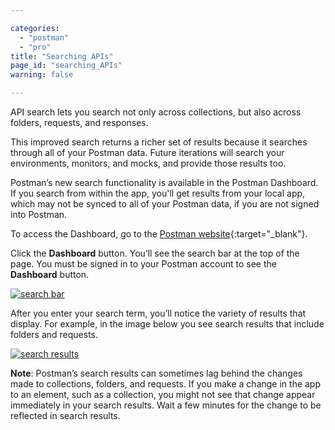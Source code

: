 ```yaml
---

categories:
  - "postman"
  - "pro"
title: "Searching APIs"
page_id: "searching_APIs"
warning: false

---
```


API search lets you search not only across collections, but also across folders, requests, and responses. 

This improved search returns a richer set of results because it searches through all of your Postman data. Future iterations will search your environments, monitors, and mocks, and provide those results too.

Postman’s new search functionality is available in the Postman Dashboard. If you search from within the app, you'll get results from your local app, which may not be synced to all of your Postman data, if you are not signed into Postman.  

To access the Dashboard, go to the [Postman website](https://www.getpostman.com){:target="_blank"}.

Click the **Dashboard** button. You’ll see the search bar at the top of the page. You must be signed in to your Postman account to see the **Dashboard** button.

[![search bar](https://s3.amazonaws.com/postman-static-getpostman-com/postman-docs/API-search-bar.png)](https://s3.amazonaws.com/postman-static-getpostman-com/postman-docs/API-search-bar.png)

After you enter your search term, you’ll notice the variety of results that display. For example, in the image below you see search results that include folders and requests.

[![search results](https://s3.amazonaws.com/postman-static-getpostman-com/postman-docs/results-search-dashboard.png)](https://s3.amazonaws.com/postman-static-getpostman-com/postman-docs/results-search-dashboard.png)

**Note**: Postman’s search results can sometimes lag behind the changes made to collections, folders, and requests. If you make a change in the app to an element, such as a collection, you might not see that change appear immediately in your search results. Wait a few minutes for the change to be reflected in search results.

